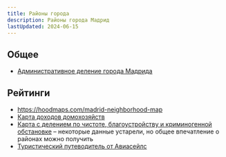 ```yaml
---
title: Районы города
description: Районы города Мадрид
lastUpdated: 2024-06-15
---
```


## Общее

- [Административное деление города Мадрида](https://ru.wikipedia.org/wiki/%D0%90%D0%B4%D0%BC%D0%B8%D0%BD%D0%B8%D1%81%D1%82%D1%80%D0%B0%D1%82%D0%B8%D0%B2%D0%BD%D0%BE%D0%B5_%D0%B4%D0%B5%D0%BB%D0%B5%D0%BD%D0%B8%D0%B5_%D0%B3%D0%BE%D1%80%D0%BE%D0%B4%D0%B0_%D0%9C%D0%B0%D0%B4%D1%80%D0%B8%D0%B4%D0%B0)

## Рейтинги

- https://hoodmaps.com/madrid-neighborhood-map
- [Карта доходов домохозяйств](https://lab.eldiario.es/elections-maps/mapas-censales/renta-2022/mapbox-censales-renta-2022.html)
- [Карта с делением по чистоте, благоустройству и криминогенной обстановке](https://www.google.com/maps/d/u/0/viewer?mid=12w9pd0yLPI0d3I7wG7rl35PmgSo&entry=yt&ll=40.4172214155338%2C-3.5888427408681345&z=12) – некоторые данные устарели, но общее впечатление о районах можно получить
- [Туристический путеводитель от Авиасейлс](https://www.aviasales.ru/guides?group=118&id=MAD&params=MADMAD1&search_text=%D0%BC%D0%B0%D0%B4%D1%80%D0%B8%D0%B4&travel_map_layer=districts&utm_content=koroche_guides&utm_medium=owned&utm_source=telegram&ll=40.41686171967814%2C-3.7119817999999896&z=14.35)
